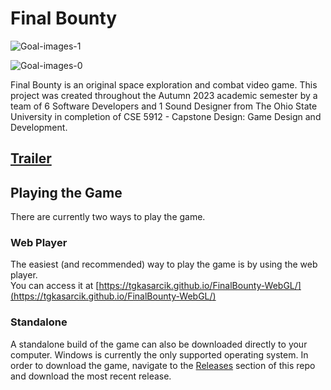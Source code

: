 # Final Bounty
![Goal-images-1](https://github.com/tgkasarcik/FinalBounty-Public/assets/77713266/803a7243-6ccc-4d09-b882-dba894c2b4d4)

![Goal-images-0](https://github.com/tgkasarcik/FinalBounty-Public/assets/77713266/84aca7e1-c022-4821-9772-ea283872c5fd)

Final Bounty is an original space exploration and combat video game.  This project was created throughout the Autumn 2023 academic semester by a team of 6 Software Developers and 1 Sound Designer from The Ohio State University in completion of CSE 5912 - Capstone Design: Game Design and Development.  

## [Trailer](http://www.youtube.com/watch?v=x0xJkJ7ULi0)

## Playing the Game
There are currently two ways to play the game.  

### Web Player
The easiest (and recommended) way to play the game is by using the web player.  
You can access it at [https://tgkasarcik.github.io/FinalBounty-WebGL/](https://tgkasarcik.github.io/FinalBounty-WebGL/)

### Standalone
A standalone build of the game can also be downloaded directly to your computer.  Windows is currently the only supported operating system.  In order to download the game, navigate to the [Releases](https://github.com/tgkasarcik/FinalBounty-Public/releases) section of this repo and download the most recent release.
